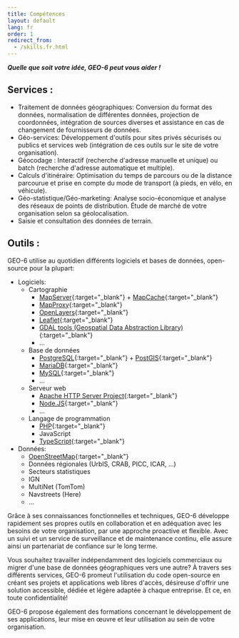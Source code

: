```yaml
---
title: Compétences
layout: default
lang: fr
order: 1
redirect_from:
  - /skills.fr.html
---
```


**_Quelle que soit votre idée, GEO-6 peut vous aider !_**

## Services :

- Traitement de données géographiques: Conversion du format des données, normalisation de différentes données, projection de coordonnées, intégration de sources diverses et assistance en cas de changement de fournisseurs de données.
- Géo-services: Développement d'outils pour sites privés sécurisés ou publics et services web (intégration de ces outils sur le site de votre organisation).
- Géocodage : Interactif (recherche d'adresse manuelle et unique) ou batch (recherche d'adresse automatique et multiple).
- Calculs d'itinéraire: Optimisation du temps de parcours ou de la distance parcourue et prise en compte du mode de transport (à pieds, en vélo, en véhicule).
- Géo-statistique/Géo-marketing: Analyse socio-économique et analyse des réseaux de points de distribution. Étude de marché de votre organisation selon sa géolocalisation.
- Saisie et consultation des données de terrain.

## Outils :

GEO-6 utilise au quotidien différents logiciels et bases de données, open-source pour la plupart:

- Logiciels:
  - Cartographie
    - [MapServer](https://mapserver.org/){:target="_blank"} + [MapCache](https://mapserver.org/mapcache/){:target="_blank"}
    - [MapProxy](https://mapproxy.org/){:target="_blank"}
    - [OpenLayers](https://openlayers.org/){:target="_blank"}
    - [Leaflet](https://leafletjs.com/){:target="_blank"}
    - [GDAL tools (Geospatial Data Abstraction Library)](http://gdal.org/){:target="_blank"}
    - ...
  - Base de données
    - [PostgreSQL](https://www.postgresql.org/){:target="_blank"} + [PostGIS](https://postgis.net/){:target="_blank"}
    - [MariaDB](https://mariadb.org/){:target="_blank"}
    - [MySQL](https://www.mysql.com/){:target="_blank"}
    - ...
  - Serveur web
    - [Apache HTTP Server Project](https://httpd.apache.org/){:target="_blank"}
    - [Node.JS](https://nodejs.org/){:target="_blank"}
    - ...
  - Langage de programmation
    - [PHP](https://www.php.net/){:target="_blank"}
    - JavaScript
    - [TypeScript](https://www.typescriptlang.org/){:target="_blank"}
- Données:
  - [OpenStreetMap](https://www.openstreetmap.org/){:target="_blank"}
  - Données régionales (UrbIS, CRAB, PICC, ICAR, ...)
  - Secteurs statistiques
  - IGN
  - MultiNet (TomTom)
  - Navstreets (Here)
  - ...

Grâce à ses connaissances fonctionnelles et techniques, GEO-6 développe rapidement ses propres outils en collaboration et en adéquation avec les besoins de votre organisation, par une approche proactive et flexible. Avec un suivi et un service de surveillance et de maintenance continu, elle assure ainsi un partenariat de confiance sur le long terme.

Vous souhaitez travailler indépendamment des logiciels commerciaux ou migrer d'une base de données géographiques vers une autre? À travers ses différents services, GEO-6 promeut l'utilisation du code open-source en créant ses projets et applications web libres d'accès, désireuse d'offrir une solution accessible, dédiée et légère adaptée à chaque entreprise. Et ce, en toute confidentialité!

GEO-6 propose également des formations concernant le développement de ses applications, leur mise en œuvre et leur utilisation au sein de votre organisation.
